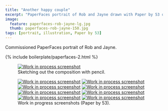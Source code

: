 ```yaml
---
title: "Another happy couple"
excerpt: "PaperFaces portrait of Rob and Jayne drawn with Paper by 53 on an iPad."
image: 
  feature: paperfaces-rob-jayne-lg.jpg
  thumb: paperfaces-rob-jayne-150.jpg
tags: [portrait, illustration, Paper by 53]
---
```


Commissioned PaperFaces portrait of Rob and Jayne.

{% include boilerplate/paperfaces-2.html %}

<figure>
  <a href="{{ site.url }}/images/paperfaces-rob-jayne-process-1-lg.jpg"><img src="{{ site.url }}/images/paperfaces-rob-jayne-process-1-750.jpg" alt="Work in process screenshot"></a>
  <figcaption>Sketching out the composition with pencil.</figcaption>
</figure>

<figure class="half">
  <a href="{{ site.url }}/images/paperfaces-rob-jayne-process-2-lg.jpg"><img src="{{ site.url }}/images/paperfaces-rob-jayne-process-2-600.jpg" alt="Work in process screenshot"></a>
  <a href="{{ site.url }}/images/paperfaces-rob-jayne-process-3-lg.jpg"><img src="{{ site.url }}/images/paperfaces-rob-jayne-process-3-600.jpg" alt="Work in process screenshot"></a>
  <a href="{{ site.url }}/images/paperfaces-rob-jayne-process-4-lg.jpg"><img src="{{ site.url }}/images/paperfaces-rob-jayne-process-4-600.jpg" alt="Work in process screenshot"></a>
  <a href="{{ site.url }}/images/paperfaces-rob-jayne-process-5-lg.jpg"><img src="{{ site.url }}/images/paperfaces-rob-jayne-process-5-600.jpg" alt="Work in process screenshot"></a>
  <a href="{{ site.url }}/images/paperfaces-rob-jayne-process-6-lg.jpg"><img src="{{ site.url }}/images/paperfaces-rob-jayne-process-6-600.jpg" alt="Work in process screenshot"></a>
  <a href="{{ site.url }}/images/paperfaces-rob-jayne-process-7-lg.jpg"><img src="{{ site.url }}/images/paperfaces-rob-jayne-process-7-600.jpg" alt="Work in process screenshot"></a>
  <a href="{{ site.url }}/images/paperfaces-rob-jayne-process-8-lg.jpg"><img src="{{ site.url }}/images/paperfaces-rob-jayne-process-8-600.jpg" alt="Work in process screenshot"></a>
  <a href="{{ site.url }}/images/paperfaces-rob-jayne-process-9-lg.jpg"><img src="{{ site.url }}/images/paperfaces-rob-jayne-process-9-600.jpg" alt="Work in process screenshot"></a>
  <figcaption>Work in progress screenshots (Paper by 53).</figcaption>
</figure>